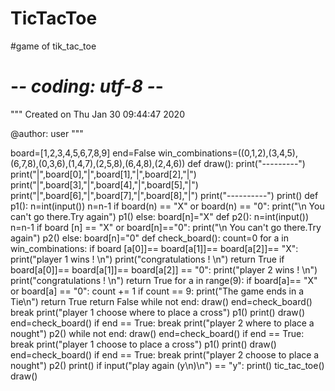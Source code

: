 # TicTacToe
#game of tik_tac_toe
# -*- coding: utf-8 -*-
"""
Created on Thu Jan 30 09:44:47 2020

@author: user
"""


board=[1,2,3,4,5,6,7,8,9]
end=False
win_combinations=((0,1,2),(3,4,5),(6,7,8),(0,3,6),(1,4,7),(2,5,8),(6,4,8),(2,4,6))
def draw():
    print("---------")
    print("|",board[0],"|",board[1],"|",board[2],"|")
    print("|",board[3],"|",board[4],"|",board[5],"|")
    print("|",board[6],"|",board[7],"|",board[8],"|")
    print("----------")
    print()
def p1():
    n=int(input())
    n=n-1
    if board(n) == "X" or board(n) == "0":
        print("\n You can't go there.Try again")
        p1()
    else:
        board[n]="X"
def p2():
    n=int(input())
    n=n-1
    if board [n] == "X" or board[n]=="0":
        print("\n You can't go there.Try again")
        p2()
    else:
        board[n]="0"
def check_board():
    count=0
    for a in win_combinations:
        if board [a[0]]== board[a[1]]== board[a[2]]== "X":
            print("player 1 wins ! \n")
            print("congratulations ! \n")
            return True
        if board[a[0]]== board[a[1]]== board[a[2]] == "0":
            print("player 2 wins ! \n")
            print("congratulations ! \n")
            return True
        for a in range(9):
            if board[a]== "X" or board[a] == "0":
                count += 1
                if count == 9:
                    print("The game ends in a Tie\n")
                    return True
                return False
            while not end:
                draw()
                end=check_board()
                break
            print("player 1 choose where to place a cross")
            p1()
            print()
            draw()
            end=check_board()
            if end == True:
                break
            print("player 2 where to place a nought")
            p2()
            while not end:
                draw()
                end=check_board()
                if end == True:
                    break
                print("player 1 choose to place a cross")
                p1()
                print()
                draw()
                end=check_board()
                if end == True:
                    break
                print("player 2 choose to place a nought")
                p2()
                print()
                if input("play again (y\n)\n") == "y":
                    print()
                    tic_tac_toe()
draw()      
